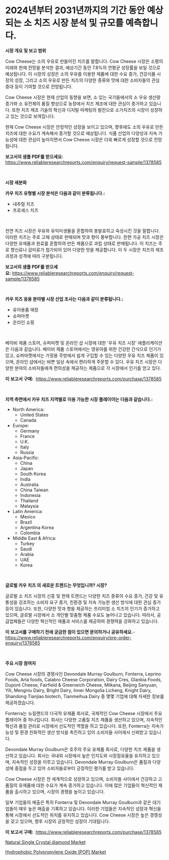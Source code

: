 <p><h1>2024년부터 2031년까지의 기간 동안 예상되는 소 치즈 시장 분석 및 규모를 예측합니다.</h1></p><p><strong>시장 개요 및 보고 범위</strong></p>
<p><p>Cow Cheese는 소의 우유로 만들어진 치즈를 말합니다. Cow Cheese 시장은 소평의 미래와 현재 전망을 분석한 결과, 예상기간 동안 7.8%의 연평균 성장률을 보일 것으로 예상됩니다. 이 시장의 성장은 소의 우유를 이용한 제품에 대한 수요 증가, 건강식품 시장의 성장, 그리고 소의 우유로 만든 치즈의 다양한 종류와 맛에 대한 소비자들의 관심 증대 등이 기여할 것으로 전망됩니다.</p><p>Cow Cheese 시장은 현재 산업의 동향을 보면, 소 있는 국가들에서의 소 우유 생산량 증가와 소 유전체의 품질 향상으로 농장에서 치즈 제조에 대한 관심이 증가하고 있습니다. 또한 치즈 제조 기술의 혁신과 디지털 마케팅의 발전으로 소가치즈의 시장이 성장하고 있는 것으로 보여집니다.</p><p>현재 Cow Cheese 시장은 안정적인 성장을 보이고 있으며, 향후에도 소의 우유로 만든 치즈에 대한 수요가 계속해서 증가할 것으로 예상됩니다. 식품 산업의 다양성과 지속 가능성에 대한 관심이 높아지면서 Cow Cheese 시장은 더욱 빠르게 성장할 것으로 전망됩니다.</p></p>
<p><strong>보고서의 샘플 PDF를 받으세요:</strong> <a href="https://www.reliableresearchreports.com/enquiry/request-sample/1378585">https://www.reliableresearchreports.com/enquiry/request-sample/1378585</a></p>
<p>&nbsp;</p>
<p><strong>시장 세분화</strong></p>
<p><strong>카우 치즈 유형별 시장 분석은 다음과 같이 분류됩니다.:</strong></p>
<p><ul><li>내추럴 치즈</li><li>프로세스 치즈</li></ul></p>
<p>&nbsp;</p>
<p><p>천연 치즈 시장은 우유와 유익미생물을 혼합하여 총발효하고 숙성시킨 것을 말합니다. 이러한 치즈는 주로 고체 상태로 판매되며 맛과 향이 풍부합니다. 한편 가공 치즈 시장은 다양한 유제품과 원료를 혼합하여 만든 제품으로 과립 상태로 판매됩니다. 이 치즈는 주로 향신료나 감미료가 첨가되어 있어 다양한 맛을 제공합니다. 이 두 시장은 치즈의 제조과정과 성격에 따라 구분됩니다.</p></p>
<p><strong>보고서의 샘플 PDF를 받으세요:</strong>&nbsp;<a href="https://www.reliableresearchreports.com/enquiry/request-sample/1378585">https://www.reliableresearchreports.com/enquiry/request-sample/1378585</a></p>
<p>&nbsp;</p>
<p><strong> 카우 치즈 응용 분야별 시장 산업 조사는 다음과 같이 분류됩니다.:</strong></p>
<p><ul><li>유아용품 매장</li><li>슈퍼마켓</li><li>온라인 쇼핑</li></ul></p>
<p>&nbsp;</p>
<p><p>베이비 제품 스토어, 슈퍼마켓 및 온라인 샵 시장에 대한 '우유 치즈 시장' 애플리케이션은 다음과 같습니다. 베이비 제품 스토어에서는 영유아를 위한 건강한 간식으로 인기가 있고, 슈퍼마켓에서는 가정용 주방에서 쉽게 구입할 수 있는 다양한 우유 치즈 제품이 있으며, 온라인 샵에서는 바쁜 일상 속에서 편리하게 주문할 수 있다. 우유 치즈 시장은 다양한 분야의 소비자들에게 편의성을 제공하는 제품으로 각 시장에서 인기를 얻고 있다.</p></p>
<p><strong>이 보고서 구매:</strong>&nbsp; <a href="https://www.reliableresearchreports.com/purchase/1378585">https://www.reliableresearchreports.com/purchase/1378585</a></p>
<p>&nbsp;</p>
<p><strong>지역 측면에서 카우 치즈 지역별로 이용 가능한 시장 플레이어는 다음과 같습니다.:</strong></p>
<p><ul>
    <li>
        North America:
        <ul>
            <li>United States</li>
            <li>Canada</li>
        </ul>
    </li>
    <li>
        Europe:
        <ul>
            <li>Germany</li>
            <li>France</li>
            <li>U.K.</li>
            <li>Italy</li>
            <li>Russia</li>
        </ul>
    </li>
    <li>
        Asia-Pacific:
        <ul>
            <li>China</li>
            <li>Japan</li>
            <li>South Korea</li>
            <li>India</li>
            <li>Australia</li>
            <li>China Taiwan</li>
            <li>Indonesia</li>
            <li>Thailand</li>
            <li>Malaysia</li>
        </ul>
    </li>
    <li>
        Latin America:
        <ul>
            <li>Mexico</li>
            <li>Brazil</li>
            <li>Argentina Korea</li>
            <li>Colombia</li>
        </ul>
    </li>
    <li>
        Middle East & Africa:
        <ul>
            <li>Turkey</li>
            <li>Saudi</li>
            <li>Arabia</li>
            <li>UAE</li>
            <li>Korea</li>
        </ul>
    </li>
    </ul></p>
<p>&nbsp;</p>
<p><strong>글로벌 카우 치즈 의 새로운 트렌드는 무엇입니까? 시장?</strong></p>
<p><p>글로벌 소 치즈 시장의 신흥 및 현재 트렌드는 다양한 치즈 종류의 수요 증가, 건강 및 유통성을 강조하는 소비자 요구 증가, 친환경 및 지속 가능한 생산 방식에 대한 관심 증가 등이 있습니다. 또한, 다양한 맛과 향을 제공하는 프리미엄 소 치즈의 인기가 증가하고 있으며, 글로벌 시장에서 소 개인별 맞춤형 제품 수요도 늘어나고 있습니다. 따라서, 공급업체들은 다양한 혁신적인 제품과 서비스를 제공하여 경쟁력을 강화하고 있습니다.</p></p>
<p><strong>이 보고서를 구매하기 전에 궁금한 점이 있으면 문의하거나 공유하세요.</strong>- <a href="https://www.reliableresearchreports.com/enquiry/pre-order-enquiry/1378585">https://www.reliableresearchreports.com/enquiry/pre-order-enquiry/1378585</a></p>
<p>&nbsp;</p>
<p><strong>주요 시장 참여자</strong></p>
<p><p>Cow Cheese 시장의 경쟁사인 Devondale Murray Goulburn, Fonterra, Leprino Foods, Arla foods, Calabro Cheese Corporation, Dairy Cres, Glanbia Foods, Dupont Cheese, Fairfield & Greenwich Cheese, Milkana, Beijing Sanyuan, Yili, Mengniu Dairy, Bright Dairy, Inner Mongolia Licheng, Knight Dairy, Shandong Tianjiao biotech, Tianmeihua Dairy 중 몇몇 기업에 대해 자세한 정보를 제공하겠습니다.</p><p>Fonterra는 뉴질랜드의 다국적 유제품 회사로, 국제적인 Cow Cheese 시장에서 주요 플레이어 중 하나입니다. 회사는 다양한 고품질 치즈 제품을 생산하고 있으며, 지속적인 혁신과 품질 관리로 시장에서 선도적인 역할을 하고 있습니다. 또한, Fonterra는 지속가능성 및 환경 친화적인 생산 방식을 촉진하고 있어 소비자들 사이에서 신뢰받고 있습니다.</p><p>Devondale Murray Goulburn은 호주의 주요 유제품 회사로, 다양한 치즈 제품을 생산하고 있습니다. 회사는 국내외 시장에서 높은 인지도와 시장점유율을 유지하고 있으며, 지속적인 성장을 이루고 있습니다. Devondale Murray Goulburn은 품질과 다양성에 중점을 두고 있어 소비자들로부터 긍정적인 평가를 받고 있습니다.</p><p>Cow Cheese 시장은 전 세계적으로 성장하고 있으며, 소비자들 사이에서 건강하고 고품질의 유제품에 대한 수요가 계속 증가하고 있습니다. 이에 많은 기업들이 혁신적인 제품을 출시하고 있으며, 시장의 경쟁을 높이고 있습니다.</p><p>일부 기업들의 매출은 특히 Fonterra 및 Devondale Murray Goulburn과 같은 대기업들이 매우 높은 매출을 기록하고 있습니다. 이러한 기업들은 지속적인 성장과 혁신을 통해 시장에서 선도적인 위치를 유지하고 있습니다. Cow Cheese 시장은 높은 경쟁성을 갖고 있으며, 향후 시장의 긍정적인 성장이 기대됩니다.</p></p>
<p><strong>이 보고서 구매:</strong>&nbsp;&nbsp;<a href="https://www.reliableresearchreports.com/purchase/1378585">https://www.reliableresearchreports.com/purchase/1378585</a></p>
<p><p><a href="https://picayune-night-cbd.notion.site/Natural-Single-Crystal-diamond-Market-Research-Report-Reveals-The-Latest-Trends-And-Opportunities-of-374b0bfc0be44507b64e16609d59655c">Natural Single Crystal diamond Market</a></p><p><a href="https://github.com/Hazelklievgspy6vdcsmu106w/Market-Research-Report-List-1/blob/main/hydrophobic-polypropylene-oxide-pop-market.md">Hydrophobic Polypropylene Oxide (POP) Market</a></p></p>
